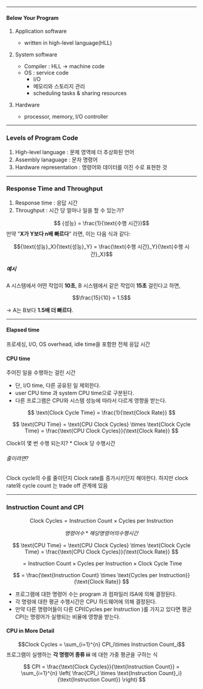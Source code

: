 
---

#### Below Your Program
1. Application software
	- written in high-level language(HLL)
2. System software
	- Compiler : HLL -> machine code
	- OS : service code
		- I/O
		- 메모리와 스토리지 관리
		- scheduling tasks & sharing resources
		
3. Hardware
	- processor, memory, I/O controller

---
### Levels of Program Code
1. High-level language : 문제 영역에 더 추상화된 언어
2. Assembly lanaguage : 문자 명령어
3. Hardware representation : 명령어와 데이터를 이진 수로 표현한 것

---
### Response Time and Throughput

1. Response time : 응답 시간
2. Throughput : 시간 당 얼마나 일을 할 수 있는가?

$$    {성능} = \frac{1}{\text{수행 시간}}$$
만약 "**X가 Y보다 n배 빠르다**" 라면,  이는 다음 식과 같다:

$${\text{성능}_X}{\text{성능}_Y} = \frac{\text{수행 시간}_Y}{\text{수행 시간}_X}$$

##### 예시
A 시스템에서 어떤 작업이 **10초**,  B 시스템에서 같은 작업이 **15초** 걸린다고 하면,
    

$$\frac{15}{10} = 1.5$$

→ A는 B보다 **1.5배 더 빠르다**.

---
#### Elapsed time
프로세싱, I/O, OS overhead, idle time을 포함한 전체 응답 시간 

#### CPU time
주어진 일을 수행하는 걸린 시간 

- 단, I/O time, 다른 공유된 일 제외한다.
- user CPU time 과 system CPU time으로 구분된다.
- 다른 프로그램은 CPU와 시스템 성능에 따라서 다르게 영향을 받는다. 




$$
\text{Clock Cycle Time} = \frac{1}{\text{Clock Rate}}
$$

$$
\text{CPU Time} = \text{CPU Clock Cycles} \times \text{Clock Cycle Time} = \frac{\text{CPU Clock Cycles}}{\text{Clock Rate}}
$$

Clock이 몇 번 수행 되는지? * Clock 당 수행시간

###### 줄이려면?
Clock cycle의 수를 줄이던지 Clock rate를 증가시키던지 해야한다.
하지만 clock rate와 cycle count 는 trade off 관계에 있음

---
### Instruction Count and CPI


$$
\text{Clock Cycles} = \text{Instruction Count} \times \text{Cycles per Instruction}
$$

$$ 명령어 수 * 해당 명령어의 수행시간 
$$


$$
\text{CPU Time} = \text{CPU Clock Cycles} \times \text{Clock Cycle Time} = \frac{\text{CPU Clock Cycles}}{\text{Clock Rate}}
$$

$$
= \text{Instruction Count} \times \text{Cycles per Instruction} \times \text{Clock Cycle Time}
$$

$$
= \frac{\text{Instruction Count} \times \text{Cycles per Instruction}}{\text{Clock Rate}}
$$

- 프로그램에 대한 명령어 수는 program 과 컴파일러 ISA에 의해 결정된다.
- 각 명령에 대한 평균 수행시간은 CPU 하드웨어에 의해 결정된다. 
- 만약 다른 명령어들이 다른 CPI(Cycles per Instruction )를 가지고 있다면 평균 CPI는 명령어가 실행되는 비율에 영향을 받는다. 


#### CPU in More Detail



$$Clock Cycles = \sum_{i=1}^{n} CPI_i\times Instruction Count_i$$ 
프로그램이 실행하는 **각 명령어 종류 iii** 에 대한 가중 평균을 구하는 식

$$
CPI = \frac{\text{Clock Cycles}}{\text{Instruction Count}} = \sum_{i=1}^{n} \left( \frac{CPI_i \times \text{Instruction Count}_i}{\text{Instruction Count}} \right)
$$
